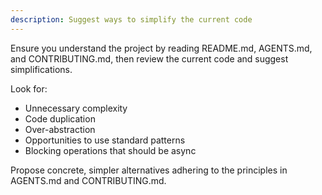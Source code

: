 ```yaml
---
description: Suggest ways to simplify the current code
---
```


Ensure you understand the project by reading README.md, AGENTS.md, and CONTRIBUTING.md,
then review the current code and suggest simplifications.

Look for:

- Unnecessary complexity
- Code duplication
- Over-abstraction
- Opportunities to use standard patterns
- Blocking operations that should be async

Propose concrete, simpler alternatives adhering to the principles in AGENTS.md and CONTRIBUTING.md.
